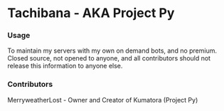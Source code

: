 # Tachibana - AKA Project Py

### Usage
To maintain my servers with my own on demand bots, and no premium. 
Closed source, not opened to anyone, and all contributors should not release this information to anyone else.

### Contributors

MerryweatherLost - Owner and Creator of Kumatora (Project Py)
